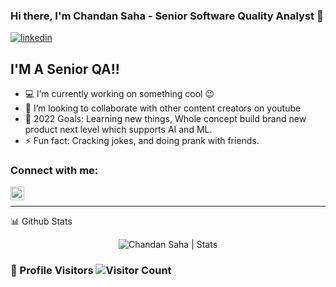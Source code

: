 ### Hi there, I'm Chandan Saha - Senior Software Quality Analyst [][linkedin] 👋

[![linkedin](https://img.shields.io/website?label=https://www.linkedin.com/in/chandan-saha-10ba46166/&style=for-the-badge&url=https%3A%2F%2Flinkedin.com/in/chandan-saha-10ba46166)](https://www.linkedin.com/in/chandan-saha-10ba46166)


## I'M A Senior QA!!

- 💻 I’m currently working on something cool 😉
- 👯 I’m looking to collaborate with other content creators on youtube
- 🥅 2022 Goals: Learning new things, Whole concept build brand new product next level which supports AI and ML.
- ⚡ Fun fact: Cracking jokes, and doing prank with friends.

### Connect with me:

[<img align="left" alt="Chandan Saha | LinkedIn" width="22px" src="https://atiqueahmed.com/Icons/Linkedin.ico" />][linkedin]

<br />

---


<summary>📊 Github Stats</summary>

<p align="center"> <img src="https://github-readme-stats.vercel.app/api?username=Chandansahaetc&show_icons=true&theme=gotham" alt="Chandan Saha | Stats" />

</details>

### 🥅 Profile Visitors   ![Visitor Count](https://profile-counter.glitch.me/{Chandansahaetc}/count.svg)

[linkedin]: https://www.linkedin.com/in/chandan-saha-10ba46166
